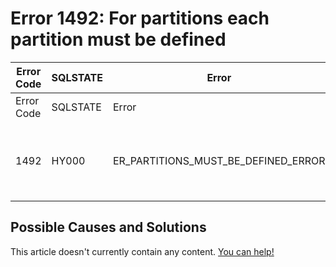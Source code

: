 
# Error 1492: For partitions each partition must be defined


| Error Code | SQLSTATE | Error | Description |
| --- | --- | --- | --- |
| Error Code | SQLSTATE | Error | Description |
| 1492 | HY000 | ER_PARTITIONS_MUST_BE_DEFINED_ERROR | For %s partitions each partition must be defined |




## Possible Causes and Solutions


This article doesn't currently contain any content. [You can help!](/kb/en/writing-and-editing-knowledge-base-articles/)

